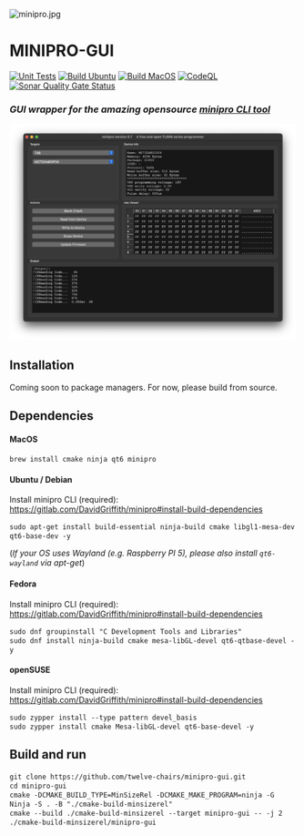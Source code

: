 ![minipro.jpg](res%2FAppIcon.ico)
# MINIPRO-GUI
[![Unit Tests](https://github.com/twelve-chairs/minipro-gui/actions/workflows/tests.yaml/badge.svg)](https://github.com/twelve-chairs/minipro-gui/actions/workflows/tests.yaml)
[![Build Ubuntu](https://github.com/twelve-chairs/minipro-gui/actions/workflows/ubuntu.yaml/badge.svg)](https://github.com/twelve-chairs/minipro-gui/actions/workflows/ubuntu.yaml)
[![Build MacOS](https://github.com/twelve-chairs/minipro-gui/actions/workflows/macos.yaml/badge.svg)](https://github.com/twelve-chairs/minipro-gui/actions/workflows/macos.yaml)
[![CodeQL](https://github.com/twelve-chairs/minipro-gui/actions/workflows/github-code-scanning/codeql/badge.svg)](https://github.com/twelve-chairs/minipro-gui/actions/workflows/github-code-scanning/codeql) 
[![Sonar Quality Gate Status](https://sonarcloud.io/api/project_badges/measure?project=twelve-chairs_minipro-gui&metric=alert_status)](https://sonarcloud.io/summary/new_code?id=twelve-chairs_minipro-gui)

### *GUI wrapper for the amazing opensource [minipro CLI tool](https://gitlab.com/DavidGriffith/minipro)*

![screenshot.png](res%2Fscreenshot.png)
## Installation
Coming soon to package managers. For now, please build from source.
## Dependencies
#### MacOS

```
brew install cmake ninja qt6 minipro
```

#### Ubuntu / Debian
Install minipro CLI (required): https://gitlab.com/DavidGriffith/minipro#install-build-dependencies

```
sudo apt-get install build-essential ninja-build cmake libgl1-mesa-dev qt6-base-dev -y
```

  (*If your OS uses Wayland (e.g. Raspberry PI 5), please also install `qt6-wayland` via apt-get*)

#### Fedora
Install minipro CLI (required): https://gitlab.com/DavidGriffith/minipro#install-build-dependencies

```
sudo dnf groupinstall "C Development Tools and Libraries"
sudo dnf install ninja-build cmake mesa-libGL-devel qt6-qtbase-devel -y
```

#### openSUSE
Install minipro CLI (required): https://gitlab.com/DavidGriffith/minipro#install-build-dependencies
```
sudo zypper install --type pattern devel_basis
sudo zypper install cmake Mesa-libGL-devel qt6-base-devel -y
```

## Build and run
```
git clone https://github.com/twelve-chairs/minipro-gui.git
cd minipro-gui
cmake -DCMAKE_BUILD_TYPE=MinSizeRel -DCMAKE_MAKE_PROGRAM=ninja -G Ninja -S . -B "./cmake-build-minsizerel"
cmake --build ./cmake-build-minsizerel --target minipro-gui -- -j 2
./cmake-build-minsizerel/minipro-gui
```